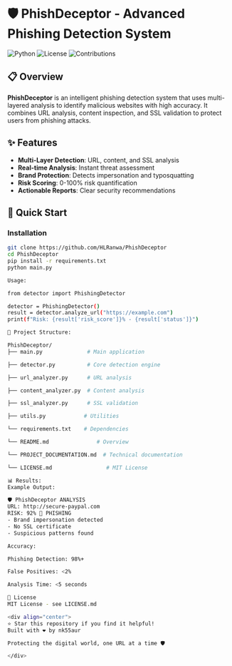 # 🛡️ PhishDeceptor - Advanced Phishing Detection System

![Python](https://img.shields.io/badge/Python-3.8+-blue.svg)
![License](https://img.shields.io/badge/License-MIT-green.svg)
![Contributions](https://img.shields.io/badge/Contributions-Welcome-brightgreen.svg)

## 📋 Overview

**PhishDeceptor** is an intelligent phishing detection system that uses multi-layered analysis to identify malicious websites with high accuracy. It combines URL analysis, content inspection, and SSL validation to protect users from phishing attacks.

## ✨ Features

- **Multi-Layer Detection**: URL, content, and SSL analysis
- **Real-time Analysis**: Instant threat assessment
- **Brand Protection**: Detects impersonation and typosquatting
- **Risk Scoring**: 0-100% risk quantification
- **Actionable Reports**: Clear security recommendations

## 🚀 Quick Start

### Installation
```bash
git clone https://github.com/HLRanwa/PhishDeceptor
cd PhishDeceptor
pip install -r requirements.txt
python main.py

Usage:

from detector import PhishingDetector

detector = PhishingDetector()
result = detector.analyze_url("https://example.com")
print(f"Risk: {result['risk_score']}% - {result['status']}")

📁 Project Structure:

PhishDeceptor/
├── main.py              # Main application

├── detector.py          # Core detection engine

├── url_analyzer.py      # URL analysis

├── content_analyzer.py  # Content analysis

├── ssl_analyzer.py      # SSL validation

├── utils.py            # Utilities

└── requirements.txt    # Dependencies

└── README.md               # Overview

└── PROJECT_DOCUMENTATION.md  # Technical documentation

└── LICENSE.md                 # MIT License

📊 Results:
Example Output:

🛡️ PhishDeceptor ANALYSIS
URL: http://secure-paypal.com
RISK: 92% 🚨 PHISHING
- Brand impersonation detected
- No SSL certificate
- Suspicious patterns found

Accuracy:

Phishing Detection: 98%+

False Positives: <2%

Analysis Time: <5 seconds

📄 License
MIT License - see LICENSE.md

<div align="center">
⭐ Star this repository if you find it helpful!
Built with ❤️ by nk55aur

Protecting the digital world, one URL at a time 🛡️

</div>
